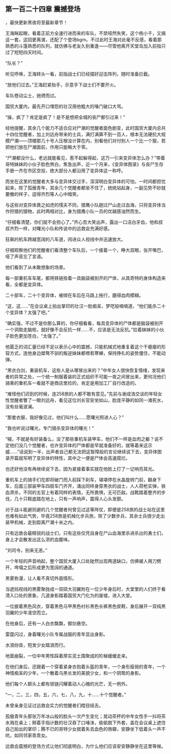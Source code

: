 ## 第一百二十四章 震撼登场
，最快更新黑夜将至最新章节！

王海眯起眼，看着正前方全速行进而来的车队，不禁哑然失笑，这个杨小千，又搞这一套，这回更离谱，还配了个登场bgm。不过此时王海对此毫不反感，看着那熟悉的斗篷熟悉的队列，就仿佛与老友久别重逢――尽管他离开天堂岛加入前指只过了短短四天时间。

“队长？”

听见呼唤，王海转头一看，前指战士们已经摆好迎击阵列，随时准备拦截。

“放他们过去。”王海赶紧抬手，示意手下战士们不要开火。

车队卷动尘土，驰骋而过。

国贸大厦内，最先开口埋怨的壮汉用他粗大的嗓门破口大骂。

“操，疯了？肯定是疯了！是不是想把全城的丧尸都引过来！”

经他提醒，其余几个能力不适合应对尸潮的觉醒者面色剧变，此时国贸大厦内总共十四位觉醒者，加上刘远舟带来的士兵，满打满算不到一百人，根本无法硬抗大规模尸潮――顶楼那几十号人压根没计算在内，别看他们对付别人一个比一个狠，若把他们放在尸潮面前，作用只能略大于零。

“尸潮都没什么，老远就能看见，惹不起躲得起，这万一引来变异体怎么办？”带着哥特妹妹的小伙子脸色煞白，焦急出声，近一个月来，《变异体图录》与丧尸生存手册一齐在市区空投，绝大部分人都沿用了变异体这一称呼。

而坐在这里的觉醒者大多与变异体交过手，深深明白变异体的可怕，一时间都担忧起来，除了孤傲青年，其余几个觉醒者都坐不住了，统统站起身，一副见势不妙就要撤的样子，逗得齐烈等人心中暗笑。

与这些对变异体畏之如虎的懦夫不同，猎鹰小队趟过尸山走过血海，只将变异体当作狩猎的猎物，此时两相对比，身为猎鹰小队一员的优越感油然而生。

“仔细看清楚，你们就不会担心了。”齐心吾大笑出声，露出一口洁白牙齿，他和叔叔齐烈一样，对曙光小队和传说中的远救会充满好感。

狂飙的机车跨越宽阔的八车道，闯进众人视线中并迅速放大。

仔细观察他们的觉醒者们看清整个车队后，一个接着一个，睁大双眼，张开嘴巴，哑了声音忘了言语。

他们看到了从未敢想象的场景。

每一部重机车车尾，都用铁链拴着一具脑袋被剖开的尸体，从其奇特的身体构造来看，全都是变异体。

二十部车，二十个变异体，被绑在车后在马路上拖行，磨得血肉模糊。

“这，这……”在会议桌上拍出掌印的壮汉一脸痴呆，梦呓般喃喃道，“他们能杀二十个变异体？太强了吧。”

“确实强，不过不是你那么算的，你仔细看看，每具变异体的尸体都是脑袋被剖开一个洞取走脑核，就好像不会反抗一样……不，应该是无法反抗。”拉着妹妹的小伙子脸色更加苍白，“太强了。”

他匮乏的词汇量已经不足以表示心中的震撼，只能机械式地重复着这个干瘪瘪的形容方式，连他身边桀骜不驯的叛逆妹妹都噤若寒蝉，保持挣扎的姿势僵住，不能动弹。

“黑衣白剑，重装机车，这些人是从哪冒出来的？”中年女人很快恢复情绪，发现来者的异常之处，一个统一制服着装的正式组织不可能一夜之间冒出来，更何况他们骑乘的重机车一看就不是商店里捡的，肯定是用加工厂自行改造的。

“难怪他们迟到的时候，连258旅的人都不敢有意见。”先前与谢成浩交谈的年轻女性觉醒者瞥了一眼刘远舟，看见这位刘长官安坐如山，脸庞平静的如同一滩死水，没有丝毫波澜。

“那套衣服，我好像见过，他们叫什么……愿曙光照进人心？”

“我也听说过曙光，专门猎杀变异体的曙光！”

“嘁，不就是有好装备么，没了那些重机车装甲车，他们不一样是血肉之躯？说不定他们没几个觉醒者，也许变异体的尸体都是早就准备好的，就等着来这示威……”话说到一半，出声者自己都无法把这智障般的言论继续说下去，变异体图录开篇就写明了变异体的特性，其中之一便是尸体会高速腐烂。

也还好他没有再继续说下去，因为紧接着事实就在他脸上打了一记响亮耳光。

重机车上的骑手们在即将破门而入前踩下刹车，堪堪停在水晶旋转门前，翻身下车，后面三部装甲车四扇车门齐开，涌出同样身穿黑衣的战士，人人荷枪实弹，铁血肃杀，不同的五官上有着同样的表情，无所畏惧，无可匹敌。战靴踏着整齐的步伐，几十只鞋底踏在地上，只有一声响声，震得人心头发颤。

对于战斗能避则避的几个觉醒者何曾见过这等阵仗，即便是258旅的战士站在这里也难有如此气势，毕竟258旅是机械化步兵旅，除了少数步兵，其余士兵很少走出装甲机械，走到距离尸潮十米之内。

只有远救会最精锐的战士们，只有这些仅凭自身在尸山血海里杀进杀出的勇士们，身上才会散发出这么浓的血腥味。

“刘司令，别来无恙。”

一个年轻的声音响起，整个国贸大厦入口处陡然出现两道缺口，仿佛被人用刀劈开，垮塌之后形成更为宽阔的通道。

黑雾弥漫，让人看不真切外面情形。

当遮挡视线的黑雾聚拢成一双硕大羽翼附在一位少年身后时，大堂里的人们终于看清入口处的景象，几道身影踏着国贸大门化为的废墟，进入大堂。

一位披着黑色风衣，穿着黑色马甲黑色衬衫黑色长裤黑色皮鞋，身后展开一双纯黑羽翼的少年凌空而立。

在他身后，还有一人白衣飘飘，御剑悬空。

雷霆闪过，身着曙光小队专属战服的青年显出身影。

水浪纷沓，短发少女踏浪而行。

地面崩裂，一位中年男性踩着厚实泥土围聚成的阶梯缓缓走来。

在他们身后，还跟着一个穿着紧身衣抱着头盔的青年，一个身形瘦弱的青年，一个神情痴呆的少年，一个散着乌黑长发的美貌少女，和一个阴鸷的身影。

他们每个人额头上都有锁链闪耀着动人心魄的光芒，无一例外。

“一，二，三，四，五，六，七，八，九，十……十个觉醒者。”

未曾亲身见证过远救会实力的觉醒者们瞠目结舌。

孤傲青年头那张万年冰山般的脸头一次产生变化；晃动茶杯的中年女性手一抖将茶水溅在桌上；掰着手指计数的壮汉吞了口唾沫，偷偷脱下外套，盖在会议桌上遮住自己拍出的掌印；腾不已的哥特少女抿着失去血色的唇瓣，安静坐下低着头一声不吭，如同邻家乖乖女。

远救会震撼的登场方式让他们彻底明白，为什么他们应该安安静静坐在这里等候。

